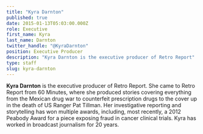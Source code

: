 ```yaml
---
title: "Kyra Darnton"
published: true
date: 2015-01-13T05:03:00.000Z
role: Executive
first_name: Kyra
last_name: Darnton
twitter_handle: "@KyraDarnton"
position: Executive Producer
description: "Kyra Darnton is the executive producer of Retro Report"
type: staff
slug: kyra-darnton
---
```


**Kyra Darnton** is the executive producer of Retro Report. She came to Retro Report from 60 Minutes, where she produced stories covering everything from the Mexican drug war to counterfeit prescription drugs to the cover up in the death of US Ranger Pat Tillman. Her investigative reporting and storytelling has won multiple awards, including, most recently, a 2012 Peabody Award for a piece exposing fraud in cancer clinical trials. Kyra has worked in broadcast journalism for 20 years.

